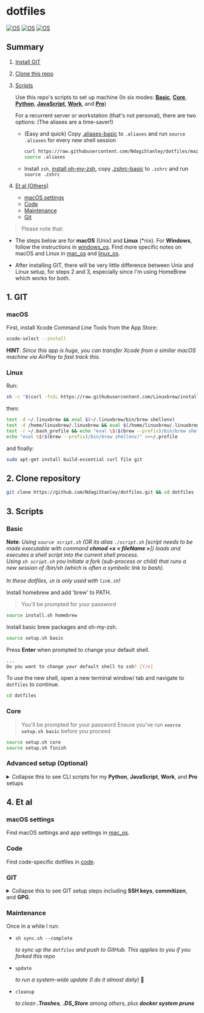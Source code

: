 # dotfiles

[![OS](https://img.shields.io/badge/OS-macOS-informational?style=flat-square&logo=apple&logoColor=white)](https://en.wikipedia.org/wiki/MacOS)
[![OS](https://img.shields.io/badge/OS-Linux-informational?style=flat-square&logo=linux&logoColor=white)](https://en.wikipedia.org/wiki/Linux)
[![OS](https://img.shields.io/badge/OS-Windows-informational?style=flat-square&logo=windows&logoColor=white)](https://en.wikipedia.org/wiki/Windows)

## Summary

1. [Install GIT](#1-git)
2. [Clone this repo](#2-clone-repository)
3. [Scripts](#3-scripts)

    Use this repo's scripts to set up machine (In six modes: [**Basic**](#basic), [**Core**](#core), [**Python**](#python), [**JavaScript**](#javascript), [**Work**](#work), and [**Pro**](#pro))

    For a recurrent server or workstation (that's not personal), there are two options: (The aliases are a time-saver!)
    - (Easy and quick) Copy [.aliases-basic](/.aliases-basic) to `.aliases` and run `source .aliases` for every new shell session

      ```sh
      curl https://raw.githubusercontent.com/NdagiStanley/dotfiles/main/.aliases-basic > .aliases
      source .aliases
      ```

    - Install `zsh`, [install oh-my-zsh](/install.sh#L20), copy [.zshrc-basic](/.zshrc-basic) to `.zshrc` and run `source .zshrc`

4. [Et al (Others)](#4-et-al)

    - [macOS settings](#macos-settings)
    - [Code](#code)
    - [Maintenance](#maintenance)
    - [Git](#git)

> Please note that:

- The steps below are for **macOS** (Unix) and **Linux** (*nix). For **Windows**, follow the instructions in [windows_os](/windows_os). Find more specific notes on macOS and Linux in [mac_os](/mac_os) and [linux_os](/linux_os/).

- After installing GIT, there will be very little difference between Unix and Linux setup, for steps 2 and 3, especially since I'm using HomeBrew which works for both.

## 1. GIT

### macOS

First, install Xcode Command Line Tools from the App Store:

```sh
xcode-select --install
```

**HINT**: <i>Since this app is huge, you can transfer Xcode from a similar macOS machine via AirPlay to fast track this.</i>

### Linux

Run:

```sh
sh -c "$(curl -fsSL https://raw.githubusercontent.com/Linuxbrew/install/master/install.sh)"
```

then:

```sh
test -d ~/.linuxbrew && eval $(~/.linuxbrew/bin/brew shellenv)
test -d /home/linuxbrew/.linuxbrew && eval $(/home/linuxbrew/.linuxbrew/bin/brew shellenv)
test -r ~/.bash_profile && echo "eval \$($(brew --prefix)/bin/brew shellenv)" >>~/.bash_profile
echo "eval \$($(brew --prefix)/bin/brew shellenv)" >>~/.profile
```

and finally:

```bash
sudo apt-get install build-essential curl file git
```

## 2. Clone repository

```sh
git clone https://github.com/NdagiStanley/dotfiles.git && cd dotfiles
```

## 3. Scripts

### Basic

**Note**: <i>Using `source script.sh` (OR its alias `./script.sh` [script needs to be made executable with command **chmod +x < fileName >**]) loads and executes a shell script into the current shell process.<br>
Using `sh script.sh` you initiate a fork (sub-process or child) that runs a new session of /bin/sh (which is often a symbolic link to bash).<br><br>
In these dotfiles, `sh` is only used with `link.sh`!</i>

Install homebrew and add 'brew' to PATH.

> You'll be prompted for your password

```sh
source install.sh homebrew
```

Install basic brew packages and oh-my-zsh.

```sh
source setup.sh basic
```

Press **Enter** when prompted to change your default shell.

```sh
...
Do you want to change your default shell to zsh? [Y/n] 
```

To use the new shell, open a new terminal window/ tab and navigate to `dotfiles` to continue.

```sh
cd dotfiles
```

### Core

> You'll be prompted for your password
> Ensure you've run **`source setup.sh basic`** before you proceed

```sh
source setup.sh core
source setup.sh finish
```

### Advanced setup (Optional)

<details><summary>Collapse this to see CLI scripts for my <b>Python</b>, <b>JavaScript</b>, <b>Work</b>, and <b>Pro</b> setups</summary>

### Python

There's an option for running setup specific to python by running:

> Ensure you've run **`source setup.sh basic`** before you proceed

```sh
source setup.sh python
source setup.sh finish
```

### JavaScript

There's an option for running setup specific to JavaScript by running:

> Ensure you've run **`source setup.sh basic`** before you proceed

```sh
source setup.sh javascript
source setup.sh finish
```

### Work

> Ensure you've run **`source setup.sh basic`** before you proceed

`Work` mode includes the [Python](#python) and [JavaScript](#javascript) modes. I use mainly these two programming languages. Take a look at [my GitHub profile](https://github.com/NdagiStanley/NdagiStanley#--hello-world).

```sh
source setup.sh work
```

### Pro

To have my setup (which has a bit more installs and configuration); install homebrew, oh-my-zsh, npm packages & pypi packages by running:

```sh
source install.sh --all
```

> You'll be prompted for your password

then run:

```sh
source setup.sh pro
```

</details>

## 4. Et al

### macOS settings

Find macOS settings and app settings in [mac_os](/mac_os).

### Code

Find code-specific dotfiles in [code](/code).

### GIT

<details><summary>Collapse this to see GIT setup steps including <b>SSH keys</b>, <b>commitizen</b>, and <b>GPG</b>.</summary>

#### SSH keys

```bash
ssh-keygen -t ed25519 -C ".."
eval $(ssh-agent -s)
ssh-add ~/.ssh/id_ed25519
pbcopy < ~/.ssh/id_ed25519.pub
```

> The last command is different in [Linux](/linux_os#git) and [Windows](/windows_os#git) ([Reference](https://help.github.com/en/articles/adding-a-new-ssh-key-to-your-github-account))

The SSH Public Key is now in your clipboard. Navigate to [this page](https://github.com/settings/keys), click on **New SSH key**, enter a _title_, paste the _Public Key_ and click on **Add SSH key**.

#### Configuration

To set the email (globally or locally respectively), run:

```sh
git config --global user.email <email>  # global
git config user.email <email>           # per repo
```

#### Commitizen

To use Conventional Commits, use [commitizen CLI](https://commitizen-tools.github.io/commitizen). For *nix (**macOS** (Unix) and **Linux**), use Homebrew to install `commitizen`. The [default Brewfile](/mac_os/Brewfile) has it.

Common commands below. Find more [here](https://commitizen-tools.github.io/commitizen/#usage).

```sh
cz c # OR cz commit               - commit
cz ch # OR cz changelog           - Changelog
cz changelog 0.0.1                # Changelog for specific version
```

#### GPG

Have `gpg` installed. For *nix (**macOS** (Unix) and **Linux**), use Homebrew. The [default Brewfile](/mac_os/Brewfile) has it.

```sh
gpg --version # version 2+
gpg --full-gen-key
gpg --list-secret-keys --keyid-format LONG <email>
gpg --armor --export <KEY>
```

> Making commits

```sh
git commit -S -m "commit message"       # Signed commit
cz commit -s # OR cz commit --signoff   # Signed commit using commitizen
```

> Automatic signed commits

```sh
git config --global user.signingkey <KEY> # global
git config user.signingkey <KEY>          # per repo
```
</details>

### Maintenance

Once in a while I run:

- `sh sync.sh --complete`

    _to sync up the `dotfiles` and push to GitHub. This applies to you if you forked this repo_

- `update`

    _to run a system-wide update (I do it almost daily)_ 🙂

- `cleanup`

    _to clean **.Trashes**, **.DS_Store** among others, plus **docker system prune**_
